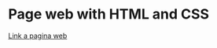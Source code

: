 # Page web with HTML and CSS

[Link a pagina web](https://luceroluciano.github.io/paginaWeb-html-css/)